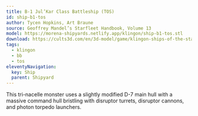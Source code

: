 ```yaml
---
title: B-1 Jul’Kar Class Battleship (TOS)
id: ship-b1-tos
author: Tycen Hopkins, Art Braune
source: Geoffrey Mandel’s Starfleet Handbook, Volume 13
model: https://morena-shipyards.netlify.app/klingon/ship-b1-tos.stl
download: https://cults3d.com/en/3d-model/game/klingon-ships-of-the-starfleet-handbook-part-1-star-trek-starship-parts-kit-expansion-27
tags: 
  - klingon
  - bb
  - tos
eleventyNavigation:
  key: Ship
  parent: Shipyard
---
```

This tri-nacelle monster uses a slightly modified D-7 main hull with a massive command hull bristling with disruptor turrets, disruptor cannons, and photon torpedo launchers.